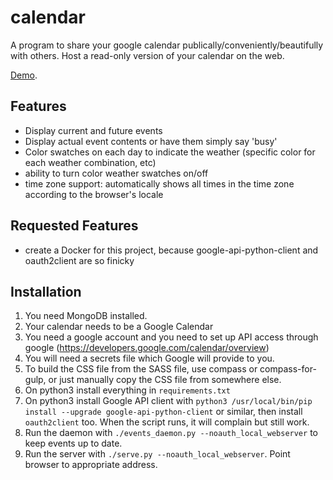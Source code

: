 # calendar

A program to share your google calendar publically/conveniently/beautifully with others.  Host a read-only version of your calendar on the web.


[Demo](http://learnnation.org/calendar.html).


## Features

  * Display current and future events
  * Display actual event contents or have them simply say 'busy'
  * Color swatches on each day to indicate the weather (specific color for each weather combination, etc)
  * ability to turn color weather swatches on/off
  * time zone support: automatically shows all times in the time zone according to the browser's locale

## Requested Features

  * create a Docker for this project, because google-api-python-client and oauth2client are so finicky

## Installation

  1. You need MongoDB installed.
  2. Your calendar needs to be a Google Calendar
  3. You need a google account and you need to set up API access through google (https://developers.google.com/calendar/overview)
  4. You will need a secrets file which Google will provide to you.
  5. To build the CSS file from the SASS file, use compass or compass-for-gulp, or just manually copy the CSS file from somewhere else.
  6. On python3 install everything in `requirements.txt`
  7. On python3 install Google API client with `python3 /usr/local/bin/pip install --upgrade google-api-python-client` or similar, then install `oauth2client` too.  When the script runs, it will complain but still work.
  8. Run the daemon with `./events_daemon.py --noauth_local_webserver` to keep events up to date.
  9. Run the server with `./serve.py --noauth_local_webserver`.  Point browser to appropriate address.
